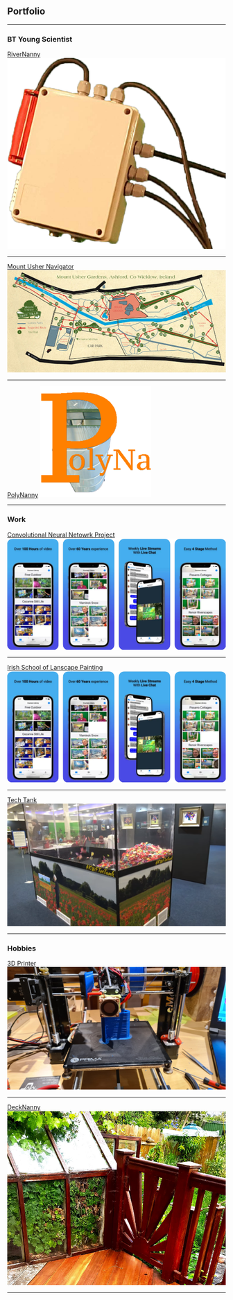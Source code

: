 ## Portfolio

---

### BT Young Scientist

[RiverNanny](/pdf/riverNanny.pdf)
<img src="images/riverNanny.jpg?raw=true"/>

---
[Mount Usher Navigator](/mountUsherNavigator)
<img src="images/mountUsherNavigator.jpg?raw=true"/>

---
[PolyNanny](/polyNanny)
<img src="images/polyNanny.jpg?raw=true"/>

---

### Work

[Convolutional Neural Netowrk Project](/pdf/CNN.pdf)
<img src="images/isolp.jpg?raw=true"/>

---
[Irish School of Lanscape Painting](/isolp)
<img src="images/isolp.jpg?raw=true"/>

---

[Tech Tank](/pdf/riverNanny.pdf#page=9)
<img src="images/techTank.jpg?raw=true"/>

---

### Hobbies

[3D Printer](/3dPrinter)
<img src="images/3dPrinter.jpg?raw=true"/>

---
[DeckNanny](/deckNanny)
<img src="images/deckNanny.jpg?raw=true"/>

---
